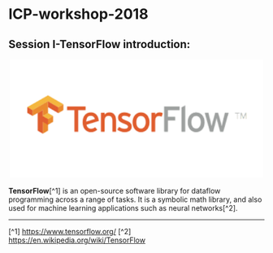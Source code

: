 ICP-workshop-2018
=======

## Session I-TensorFlow introduction:

<div align="center">   
<img src="./images/TF.png" width="500"/>
</div> 

**TensorFlow**[^1] is an open-source software library for dataflow programming across a range of tasks. It is a symbolic math library, and also used for machine learning applications such as neural networks[^2].

<hr>

[^1] https://www.tensorflow.org/
[^2] https://en.wikipedia.org/wiki/TensorFlow
